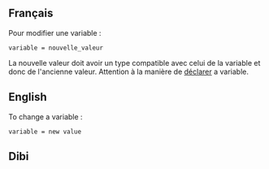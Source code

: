 ## Français
Pour modifier une variable :
```skribi
variable = nouvelle_valeur
```
La nouvelle valeur doit avoir un type compatible avec celui de la variable et donc de l'ancienne valeur. Attention à la manière de [déclarer](./Déclaration_variables) a variable.

## English
To change a variable :
```skribi
variable = new value
```


## Dibi

